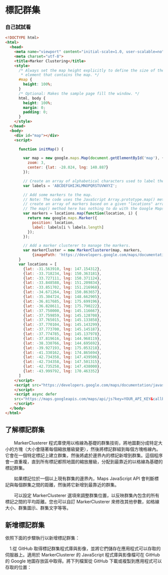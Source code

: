# 標記群集

### 自己試試看
```html
<!DOCTYPE html>
<html>
  <head>
    <meta name="viewport" content="initial-scale=1.0, user-scalable=no">
    <meta charset="utf-8">
    <title>Marker Clustering</title>
    <style>
      /* Always set the map height explicitly to define the size of the div
       * element that contains the map. */
      #map {
        height: 100%;
      }
      /* Optional: Makes the sample page fill the window. */
      html, body {
        height: 100%;
        margin: 0;
        padding: 0;
      }
    </style>
  </head>
  <body>
    <div id="map"></div>
    <script>

      function initMap() {

        var map = new google.maps.Map(document.getElementById('map'), {
          zoom: 3,
          center: {lat: -28.024, lng: 140.887}
        });

        // Create an array of alphabetical characters used to label the markers.
        var labels = 'ABCDEFGHIJKLMNOPQRSTUVWXYZ';

        // Add some markers to the map.
        // Note: The code uses the JavaScript Array.prototype.map() method to
        // create an array of markers based on a given "locations" array.
        // The map() method here has nothing to do with the Google Maps API.
        var markers = locations.map(function(location, i) {
          return new google.maps.Marker({
            position: location,
            label: labels[i % labels.length]
          });
        });

        // Add a marker clusterer to manage the markers.
        var markerCluster = new MarkerClusterer(map, markers,
            {imagePath: 'https://developers.google.com/maps/documentation/javascript/examples/markerclusterer/m'});
      }
      var locations = [
        {lat: -31.563910, lng: 147.154312},
        {lat: -33.718234, lng: 150.363181},
        {lat: -33.727111, lng: 150.371124},
        {lat: -33.848588, lng: 151.209834},
        {lat: -33.851702, lng: 151.216968},
        {lat: -34.671264, lng: 150.863657},
        {lat: -35.304724, lng: 148.662905},
        {lat: -36.817685, lng: 175.699196},
        {lat: -36.828611, lng: 175.790222},
        {lat: -37.750000, lng: 145.116667},
        {lat: -37.759859, lng: 145.128708},
        {lat: -37.765015, lng: 145.133858},
        {lat: -37.770104, lng: 145.143299},
        {lat: -37.773700, lng: 145.145187},
        {lat: -37.774785, lng: 145.137978},
        {lat: -37.819616, lng: 144.968119},
        {lat: -38.330766, lng: 144.695692},
        {lat: -39.927193, lng: 175.053218},
        {lat: -41.330162, lng: 174.865694},
        {lat: -42.734358, lng: 147.439506},
        {lat: -42.734358, lng: 147.501315},
        {lat: -42.735258, lng: 147.438000},
        {lat: -43.999792, lng: 170.463352}
      ]
    </script>
    <script src="https://developers.google.com/maps/documentation/javascript/examples/markerclusterer/markerclusterer.js">
    </script>
    <script async defer
    src="https://maps.googleapis.com/maps/api/js?key=YOUR_API_KEY&callback=initMap">
    </script>
  </body>
</html>
```
## 了解標記群集

&emsp;&emsp;MarkerClusterer 程式庫使用以格線為基礎的群集技術，將地圖劃分成特定大小的方塊（大小會隨著每個縮放層級變更），然後將標記群組到每個方塊格線內。它會在一個特定標記上建立群集，然後將處於邊界內的標記新增到群集。這個程序會一直重複，直到所有標記都照地圖的縮放層級，分配到最靠近的以格線為基礎的標記群集。

&emsp;&emsp;如果標記位於一個以上現有群集的邊界內，Maps JavaScript API 會判斷標記與每個群集之間的距離，然後將它新增到最靠近的群集。

&emsp;&emsp;可以設定 MarkerClusterer 選項來調整群集位置，以反映群集內包含的所有標記之間的平均距離。您也可以自訂 MarkerClusterer 來修改其他參數，如格線大小、群集圖示、群集文字等等。

## 新增標記群集

依照下面的步驟執行以新增標記群集：

&emsp;1.從 GitHub 取得標記群集程式庫與影像，並將它們儲存在應用程式可以存取的伺服器上。適用於 MarkerClusterer 的 JavaScript 程式庫與影像檔可在 GitHub 的 Google 地圖存放區中取得。將下列檔案從 GitHub 下載或複製到應用程式可以存取的位置：

&emsp;&emsp;

```html

```


```css

```

```javascript

```